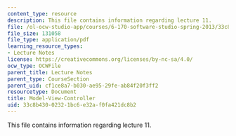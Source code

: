 ```yaml
---
content_type: resource
description: This file contains information regarding lecture 11.
file: /ol-ocw-studio-app/courses/6-170-software-studio-spring-2013/33c8b43002321bc6e32af0fa421dc8b2_MIT6_170S13_11-mdl-vw-cntrl.pdf
file_size: 131058
file_type: application/pdf
learning_resource_types:
- Lecture Notes
license: https://creativecommons.org/licenses/by-nc-sa/4.0/
ocw_type: OCWFile
parent_title: Lecture Notes
parent_type: CourseSection
parent_uid: cf1ce8a7-b030-ae95-29fe-ab84f20f3ff2
resourcetype: Document
title: Model-View-Controller
uid: 33c8b430-0232-1bc6-e32a-f0fa421dc8b2
---
```

This file contains information regarding lecture 11.